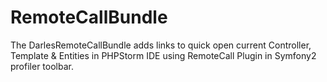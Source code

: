 RemoteCallBundle
================

The DarlesRemoteCallBundle adds links to quick open current Controller, Template &amp; Entities in PHPStorm IDE using RemoteCall Plugin in Symfony2 profiler toolbar.
